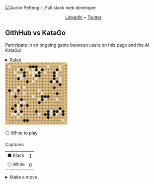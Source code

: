 ![Aaron Pettengill, Full stack web developer](https://github.com/airjp73/airjp73/assets/25882770/e0a7aae2-6b70-4a3e-9681-2e7b61e5774d)

<div align="center">
  
  [LinkedIn](https://www.linkedin.com/in/aaron-pettengill-7706846b/) • [Twitter](https://twitter.com/PettengillAaron)
  
</div>

## GithHub vs KataGo

Participate in an ongoing game between users on this page and the AI KataGo!

<details>
  <summary>Rules</summary>
  <ul>
    <li>Click on any legal move in the "Make a move" section below at any time to play a move for either player.</li>
    <li>Every 3 hours, a move will be played by KataGo with a low number of playouts.</li>
    <li>The game ends when KataGo passes or resigns.</li>
    <li>Completed games are stored in the <strong>history</strong> folder in this repo.</li>
  </ul>

</details>

<img src="./current/board_1752076499445.svg" />

<!-- MOVES START -->
<p>⚪️ White<!-- --> to play</p><table><summary>Captures</summary><tr><td>⚫️ Black</td><td>1</td></tr><tr><td>⚪️ White</td><td>0</td></tr></table><details><summary>Make a move</summary><table><caption>Key</caption><tr><td>A1, B2, C3, etc...</td><td>Valid move (click to make a move)</td></tr><tr><td>⚫️</td><td>Occupied by Black</td></tr><tr><td>⚪️</td><td>Occupied by White</td></tr><tr><td>⭕️</td><td>Illegal move due to <a href="https://senseis.xmp.net/?Ko">Ko</a></td></tr><tr><td>💀</td><td>Illegal move due to<!-- --> <a href="https://senseis.xmp.net/?Suicide">self-capture</a></td></tr></table><table><caption>Choose a spot to move</caption><tr><td></td><td>A</td><td>B</td><td>C</td><td>D</td><td>E</td><td>F</td><td>G</td><td>H</td><td>J</td><td>K</td><td>L</td><td>M</td><td>N</td><td>O</td><td>P</td><td>Q</td><td>R</td><td>S</td><td>T</td></tr><tr><td>19</td><td>⚪️</td><td><a href="https://kifu-io-2.vercel.app//gh_game/move?point=ba&amp;stone=w">B19</a></td><td><a href="https://kifu-io-2.vercel.app//gh_game/move?point=ca&amp;stone=w">C19</a></td><td><a href="https://kifu-io-2.vercel.app//gh_game/move?point=da&amp;stone=w">D19</a></td><td><a href="https://kifu-io-2.vercel.app//gh_game/move?point=ea&amp;stone=w">E19</a></td><td><a href="https://kifu-io-2.vercel.app//gh_game/move?point=fa&amp;stone=w">F19</a></td><td><a href="https://kifu-io-2.vercel.app//gh_game/move?point=ga&amp;stone=w">G19</a></td><td>⚫️</td><td>⚫️</td><td>⚫️</td><td><a href="https://kifu-io-2.vercel.app//gh_game/move?point=ka&amp;stone=w">L19</a></td><td><a href="https://kifu-io-2.vercel.app//gh_game/move?point=la&amp;stone=w">M19</a></td><td><a href="https://kifu-io-2.vercel.app//gh_game/move?point=ma&amp;stone=w">N19</a></td><td>⚪️</td><td><a href="https://kifu-io-2.vercel.app//gh_game/move?point=oa&amp;stone=w">P19</a></td><td><a href="https://kifu-io-2.vercel.app//gh_game/move?point=pa&amp;stone=w">Q19</a></td><td><a href="https://kifu-io-2.vercel.app//gh_game/move?point=qa&amp;stone=w">R19</a></td><td>⚪️</td><td><a href="https://kifu-io-2.vercel.app//gh_game/move?point=sa&amp;stone=w">T19</a></td></tr><tr><td>18</td><td><a href="https://kifu-io-2.vercel.app//gh_game/move?point=ab&amp;stone=w">A18</a></td><td><a href="https://kifu-io-2.vercel.app//gh_game/move?point=bb&amp;stone=w">B18</a></td><td><a href="https://kifu-io-2.vercel.app//gh_game/move?point=cb&amp;stone=w">C18</a></td><td>⚪️</td><td>⚫️</td><td><a href="https://kifu-io-2.vercel.app//gh_game/move?point=fb&amp;stone=w">F18</a></td><td>⚪️</td><td><a href="https://kifu-io-2.vercel.app//gh_game/move?point=hb&amp;stone=w">H18</a></td><td>⚪️</td><td>⚫️</td><td>⚪️</td><td>⚫️</td><td><a href="https://kifu-io-2.vercel.app//gh_game/move?point=mb&amp;stone=w">N18</a></td><td><a href="https://kifu-io-2.vercel.app//gh_game/move?point=nb&amp;stone=w">O18</a></td><td><a href="https://kifu-io-2.vercel.app//gh_game/move?point=ob&amp;stone=w">P18</a></td><td><a href="https://kifu-io-2.vercel.app//gh_game/move?point=pb&amp;stone=w">Q18</a></td><td>⚫️</td><td>⚪️</td><td><a href="https://kifu-io-2.vercel.app//gh_game/move?point=sb&amp;stone=w">T18</a></td></tr><tr><td>17</td><td><a href="https://kifu-io-2.vercel.app//gh_game/move?point=ac&amp;stone=w">A17</a></td><td><a href="https://kifu-io-2.vercel.app//gh_game/move?point=bc&amp;stone=w">B17</a></td><td>⚪️</td><td><a href="https://kifu-io-2.vercel.app//gh_game/move?point=dc&amp;stone=w">D17</a></td><td><a href="https://kifu-io-2.vercel.app//gh_game/move?point=ec&amp;stone=w">E17</a></td><td>⚫️</td><td><a href="https://kifu-io-2.vercel.app//gh_game/move?point=gc&amp;stone=w">G17</a></td><td>⚪️</td><td>⚪️</td><td>⚪️</td><td>⚫️</td><td><a href="https://kifu-io-2.vercel.app//gh_game/move?point=lc&amp;stone=w">M17</a></td><td>⚪️</td><td><a href="https://kifu-io-2.vercel.app//gh_game/move?point=nc&amp;stone=w">O17</a></td><td><a href="https://kifu-io-2.vercel.app//gh_game/move?point=oc&amp;stone=w">P17</a></td><td>⚫️</td><td>⚪️</td><td><a href="https://kifu-io-2.vercel.app//gh_game/move?point=rc&amp;stone=w">S17</a></td><td><a href="https://kifu-io-2.vercel.app//gh_game/move?point=sc&amp;stone=w">T17</a></td></tr><tr><td>16</td><td><a href="https://kifu-io-2.vercel.app//gh_game/move?point=ad&amp;stone=w">A16</a></td><td><a href="https://kifu-io-2.vercel.app//gh_game/move?point=bd&amp;stone=w">B16</a></td><td><a href="https://kifu-io-2.vercel.app//gh_game/move?point=cd&amp;stone=w">C16</a></td><td>⚪️</td><td>⚪️</td><td>⚫️</td><td><a href="https://kifu-io-2.vercel.app//gh_game/move?point=gd&amp;stone=w">G16</a></td><td><a href="https://kifu-io-2.vercel.app//gh_game/move?point=hd&amp;stone=w">H16</a></td><td>⚪️</td><td>⚫️</td><td>⚫️</td><td><a href="https://kifu-io-2.vercel.app//gh_game/move?point=ld&amp;stone=w">M16</a></td><td><a href="https://kifu-io-2.vercel.app//gh_game/move?point=md&amp;stone=w">N16</a></td><td><a href="https://kifu-io-2.vercel.app//gh_game/move?point=nd&amp;stone=w">O16</a></td><td><a href="https://kifu-io-2.vercel.app//gh_game/move?point=od&amp;stone=w">P16</a></td><td>⚫️</td><td>⚪️</td><td><a href="https://kifu-io-2.vercel.app//gh_game/move?point=rd&amp;stone=w">S16</a></td><td><a href="https://kifu-io-2.vercel.app//gh_game/move?point=sd&amp;stone=w">T16</a></td></tr><tr><td>15</td><td><a href="https://kifu-io-2.vercel.app//gh_game/move?point=ae&amp;stone=w">A15</a></td><td><a href="https://kifu-io-2.vercel.app//gh_game/move?point=be&amp;stone=w">B15</a></td><td><a href="https://kifu-io-2.vercel.app//gh_game/move?point=ce&amp;stone=w">C15</a></td><td>⚫️</td><td>⚪️</td><td><a href="https://kifu-io-2.vercel.app//gh_game/move?point=fe&amp;stone=w">F15</a></td><td><a href="https://kifu-io-2.vercel.app//gh_game/move?point=ge&amp;stone=w">G15</a></td><td><a href="https://kifu-io-2.vercel.app//gh_game/move?point=he&amp;stone=w">H15</a></td><td><a href="https://kifu-io-2.vercel.app//gh_game/move?point=ie&amp;stone=w">J15</a></td><td>⚪️</td><td><a href="https://kifu-io-2.vercel.app//gh_game/move?point=ke&amp;stone=w">L15</a></td><td><a href="https://kifu-io-2.vercel.app//gh_game/move?point=le&amp;stone=w">M15</a></td><td><a href="https://kifu-io-2.vercel.app//gh_game/move?point=me&amp;stone=w">N15</a></td><td><a href="https://kifu-io-2.vercel.app//gh_game/move?point=ne&amp;stone=w">O15</a></td><td><a href="https://kifu-io-2.vercel.app//gh_game/move?point=oe&amp;stone=w">P15</a></td><td>⚫️</td><td><a href="https://kifu-io-2.vercel.app//gh_game/move?point=qe&amp;stone=w">R15</a></td><td>⚪️</td><td><a href="https://kifu-io-2.vercel.app//gh_game/move?point=se&amp;stone=w">T15</a></td></tr><tr><td>14</td><td><a href="https://kifu-io-2.vercel.app//gh_game/move?point=af&amp;stone=w">A14</a></td><td><a href="https://kifu-io-2.vercel.app//gh_game/move?point=bf&amp;stone=w">B14</a></td><td><a href="https://kifu-io-2.vercel.app//gh_game/move?point=cf&amp;stone=w">C14</a></td><td><a href="https://kifu-io-2.vercel.app//gh_game/move?point=df&amp;stone=w">D14</a></td><td><a href="https://kifu-io-2.vercel.app//gh_game/move?point=ef&amp;stone=w">E14</a></td><td><a href="https://kifu-io-2.vercel.app//gh_game/move?point=ff&amp;stone=w">F14</a></td><td>⚫️</td><td><a href="https://kifu-io-2.vercel.app//gh_game/move?point=hf&amp;stone=w">H14</a></td><td>⚪️</td><td><a href="https://kifu-io-2.vercel.app//gh_game/move?point=jf&amp;stone=w">K14</a></td><td><a href="https://kifu-io-2.vercel.app//gh_game/move?point=kf&amp;stone=w">L14</a></td><td><a href="https://kifu-io-2.vercel.app//gh_game/move?point=lf&amp;stone=w">M14</a></td><td><a href="https://kifu-io-2.vercel.app//gh_game/move?point=mf&amp;stone=w">N14</a></td><td><a href="https://kifu-io-2.vercel.app//gh_game/move?point=nf&amp;stone=w">O14</a></td><td>⚫️</td><td>⚪️</td><td>⚫️</td><td>⚪️</td><td><a href="https://kifu-io-2.vercel.app//gh_game/move?point=sf&amp;stone=w">T14</a></td></tr><tr><td>13</td><td><a href="https://kifu-io-2.vercel.app//gh_game/move?point=ag&amp;stone=w">A13</a></td><td><a href="https://kifu-io-2.vercel.app//gh_game/move?point=bg&amp;stone=w">B13</a></td><td><a href="https://kifu-io-2.vercel.app//gh_game/move?point=cg&amp;stone=w">C13</a></td><td><a href="https://kifu-io-2.vercel.app//gh_game/move?point=dg&amp;stone=w">D13</a></td><td><a href="https://kifu-io-2.vercel.app//gh_game/move?point=eg&amp;stone=w">E13</a></td><td><a href="https://kifu-io-2.vercel.app//gh_game/move?point=fg&amp;stone=w">F13</a></td><td><a href="https://kifu-io-2.vercel.app//gh_game/move?point=gg&amp;stone=w">G13</a></td><td><a href="https://kifu-io-2.vercel.app//gh_game/move?point=hg&amp;stone=w">H13</a></td><td><a href="https://kifu-io-2.vercel.app//gh_game/move?point=ig&amp;stone=w">J13</a></td><td><a href="https://kifu-io-2.vercel.app//gh_game/move?point=jg&amp;stone=w">K13</a></td><td><a href="https://kifu-io-2.vercel.app//gh_game/move?point=kg&amp;stone=w">L13</a></td><td><a href="https://kifu-io-2.vercel.app//gh_game/move?point=lg&amp;stone=w">M13</a></td><td><a href="https://kifu-io-2.vercel.app//gh_game/move?point=mg&amp;stone=w">N13</a></td><td><a href="https://kifu-io-2.vercel.app//gh_game/move?point=ng&amp;stone=w">O13</a></td><td><a href="https://kifu-io-2.vercel.app//gh_game/move?point=og&amp;stone=w">P13</a></td><td><a href="https://kifu-io-2.vercel.app//gh_game/move?point=pg&amp;stone=w">Q13</a></td><td><a href="https://kifu-io-2.vercel.app//gh_game/move?point=qg&amp;stone=w">R13</a></td><td>⚫️</td><td><a href="https://kifu-io-2.vercel.app//gh_game/move?point=sg&amp;stone=w">T13</a></td></tr><tr><td>12</td><td><a href="https://kifu-io-2.vercel.app//gh_game/move?point=ah&amp;stone=w">A12</a></td><td><a href="https://kifu-io-2.vercel.app//gh_game/move?point=bh&amp;stone=w">B12</a></td><td><a href="https://kifu-io-2.vercel.app//gh_game/move?point=ch&amp;stone=w">C12</a></td><td>⚪️</td><td><a href="https://kifu-io-2.vercel.app//gh_game/move?point=eh&amp;stone=w">E12</a></td><td>⚪️</td><td><a href="https://kifu-io-2.vercel.app//gh_game/move?point=gh&amp;stone=w">G12</a></td><td><a href="https://kifu-io-2.vercel.app//gh_game/move?point=hh&amp;stone=w">H12</a></td><td><a href="https://kifu-io-2.vercel.app//gh_game/move?point=ih&amp;stone=w">J12</a></td><td><a href="https://kifu-io-2.vercel.app//gh_game/move?point=jh&amp;stone=w">K12</a></td><td><a href="https://kifu-io-2.vercel.app//gh_game/move?point=kh&amp;stone=w">L12</a></td><td><a href="https://kifu-io-2.vercel.app//gh_game/move?point=lh&amp;stone=w">M12</a></td><td><a href="https://kifu-io-2.vercel.app//gh_game/move?point=mh&amp;stone=w">N12</a></td><td><a href="https://kifu-io-2.vercel.app//gh_game/move?point=nh&amp;stone=w">O12</a></td><td><a href="https://kifu-io-2.vercel.app//gh_game/move?point=oh&amp;stone=w">P12</a></td><td>⚫️</td><td><a href="https://kifu-io-2.vercel.app//gh_game/move?point=qh&amp;stone=w">R12</a></td><td><a href="https://kifu-io-2.vercel.app//gh_game/move?point=rh&amp;stone=w">S12</a></td><td><a href="https://kifu-io-2.vercel.app//gh_game/move?point=sh&amp;stone=w">T12</a></td></tr><tr><td>11</td><td>⚫️</td><td><a href="https://kifu-io-2.vercel.app//gh_game/move?point=bi&amp;stone=w">B11</a></td><td>⚪️</td><td>⚫️</td><td><a href="https://kifu-io-2.vercel.app//gh_game/move?point=ei&amp;stone=w">E11</a></td><td><a href="https://kifu-io-2.vercel.app//gh_game/move?point=fi&amp;stone=w">F11</a></td><td><a href="https://kifu-io-2.vercel.app//gh_game/move?point=gi&amp;stone=w">G11</a></td><td><a href="https://kifu-io-2.vercel.app//gh_game/move?point=hi&amp;stone=w">H11</a></td><td><a href="https://kifu-io-2.vercel.app//gh_game/move?point=ii&amp;stone=w">J11</a></td><td><a href="https://kifu-io-2.vercel.app//gh_game/move?point=ji&amp;stone=w">K11</a></td><td>⚪️</td><td><a href="https://kifu-io-2.vercel.app//gh_game/move?point=li&amp;stone=w">M11</a></td><td><a href="https://kifu-io-2.vercel.app//gh_game/move?point=mi&amp;stone=w">N11</a></td><td><a href="https://kifu-io-2.vercel.app//gh_game/move?point=ni&amp;stone=w">O11</a></td><td><a href="https://kifu-io-2.vercel.app//gh_game/move?point=oi&amp;stone=w">P11</a></td><td><a href="https://kifu-io-2.vercel.app//gh_game/move?point=pi&amp;stone=w">Q11</a></td><td><a href="https://kifu-io-2.vercel.app//gh_game/move?point=qi&amp;stone=w">R11</a></td><td><a href="https://kifu-io-2.vercel.app//gh_game/move?point=ri&amp;stone=w">S11</a></td><td><a href="https://kifu-io-2.vercel.app//gh_game/move?point=si&amp;stone=w">T11</a></td></tr><tr><td>10</td><td><a href="https://kifu-io-2.vercel.app//gh_game/move?point=aj&amp;stone=w">A10</a></td><td>⚪️</td><td><a href="https://kifu-io-2.vercel.app//gh_game/move?point=cj&amp;stone=w">C10</a></td><td><a href="https://kifu-io-2.vercel.app//gh_game/move?point=dj&amp;stone=w">D10</a></td><td><a href="https://kifu-io-2.vercel.app//gh_game/move?point=ej&amp;stone=w">E10</a></td><td>⚪️</td><td><a href="https://kifu-io-2.vercel.app//gh_game/move?point=gj&amp;stone=w">G10</a></td><td><a href="https://kifu-io-2.vercel.app//gh_game/move?point=hj&amp;stone=w">H10</a></td><td><a href="https://kifu-io-2.vercel.app//gh_game/move?point=ij&amp;stone=w">J10</a></td><td><a href="https://kifu-io-2.vercel.app//gh_game/move?point=jj&amp;stone=w">K10</a></td><td><a href="https://kifu-io-2.vercel.app//gh_game/move?point=kj&amp;stone=w">L10</a></td><td>⚪️</td><td><a href="https://kifu-io-2.vercel.app//gh_game/move?point=mj&amp;stone=w">N10</a></td><td><a href="https://kifu-io-2.vercel.app//gh_game/move?point=nj&amp;stone=w">O10</a></td><td><a href="https://kifu-io-2.vercel.app//gh_game/move?point=oj&amp;stone=w">P10</a></td><td><a href="https://kifu-io-2.vercel.app//gh_game/move?point=pj&amp;stone=w">Q10</a></td><td>⚫️</td><td><a href="https://kifu-io-2.vercel.app//gh_game/move?point=rj&amp;stone=w">S10</a></td><td><a href="https://kifu-io-2.vercel.app//gh_game/move?point=sj&amp;stone=w">T10</a></td></tr><tr><td>9</td><td><a href="https://kifu-io-2.vercel.app//gh_game/move?point=ak&amp;stone=w">A9</a></td><td><a href="https://kifu-io-2.vercel.app//gh_game/move?point=bk&amp;stone=w">B9</a></td><td>⚫️</td><td><a href="https://kifu-io-2.vercel.app//gh_game/move?point=dk&amp;stone=w">D9</a></td><td><a href="https://kifu-io-2.vercel.app//gh_game/move?point=ek&amp;stone=w">E9</a></td><td><a href="https://kifu-io-2.vercel.app//gh_game/move?point=fk&amp;stone=w">F9</a></td><td><a href="https://kifu-io-2.vercel.app//gh_game/move?point=gk&amp;stone=w">G9</a></td><td><a href="https://kifu-io-2.vercel.app//gh_game/move?point=hk&amp;stone=w">H9</a></td><td>⚪️</td><td><a href="https://kifu-io-2.vercel.app//gh_game/move?point=jk&amp;stone=w">K9</a></td><td><a href="https://kifu-io-2.vercel.app//gh_game/move?point=kk&amp;stone=w">L9</a></td><td>⚫️</td><td>⚫️</td><td>⚫️</td><td><a href="https://kifu-io-2.vercel.app//gh_game/move?point=ok&amp;stone=w">P9</a></td><td><a href="https://kifu-io-2.vercel.app//gh_game/move?point=pk&amp;stone=w">Q9</a></td><td><a href="https://kifu-io-2.vercel.app//gh_game/move?point=qk&amp;stone=w">R9</a></td><td><a href="https://kifu-io-2.vercel.app//gh_game/move?point=rk&amp;stone=w">S9</a></td><td><a href="https://kifu-io-2.vercel.app//gh_game/move?point=sk&amp;stone=w">T9</a></td></tr><tr><td>8</td><td><a href="https://kifu-io-2.vercel.app//gh_game/move?point=al&amp;stone=w">A8</a></td><td><a href="https://kifu-io-2.vercel.app//gh_game/move?point=bl&amp;stone=w">B8</a></td><td><a href="https://kifu-io-2.vercel.app//gh_game/move?point=cl&amp;stone=w">C8</a></td><td><a href="https://kifu-io-2.vercel.app//gh_game/move?point=dl&amp;stone=w">D8</a></td><td>⚫️</td><td><a href="https://kifu-io-2.vercel.app//gh_game/move?point=fl&amp;stone=w">F8</a></td><td><a href="https://kifu-io-2.vercel.app//gh_game/move?point=gl&amp;stone=w">G8</a></td><td><a href="https://kifu-io-2.vercel.app//gh_game/move?point=hl&amp;stone=w">H8</a></td><td><a href="https://kifu-io-2.vercel.app//gh_game/move?point=il&amp;stone=w">J8</a></td><td><a href="https://kifu-io-2.vercel.app//gh_game/move?point=jl&amp;stone=w">K8</a></td><td>⚪️</td><td>⚫️</td><td>⚪️</td><td><a href="https://kifu-io-2.vercel.app//gh_game/move?point=nl&amp;stone=w">O8</a></td><td><a href="https://kifu-io-2.vercel.app//gh_game/move?point=ol&amp;stone=w">P8</a></td><td><a href="https://kifu-io-2.vercel.app//gh_game/move?point=pl&amp;stone=w">Q8</a></td><td>⚪️</td><td><a href="https://kifu-io-2.vercel.app//gh_game/move?point=rl&amp;stone=w">S8</a></td><td><a href="https://kifu-io-2.vercel.app//gh_game/move?point=sl&amp;stone=w">T8</a></td></tr><tr><td>7</td><td><a href="https://kifu-io-2.vercel.app//gh_game/move?point=am&amp;stone=w">A7</a></td><td><a href="https://kifu-io-2.vercel.app//gh_game/move?point=bm&amp;stone=w">B7</a></td><td><a href="https://kifu-io-2.vercel.app//gh_game/move?point=cm&amp;stone=w">C7</a></td><td><a href="https://kifu-io-2.vercel.app//gh_game/move?point=dm&amp;stone=w">D7</a></td><td>⚪️</td><td>⚪️</td><td><a href="https://kifu-io-2.vercel.app//gh_game/move?point=gm&amp;stone=w">G7</a></td><td><a href="https://kifu-io-2.vercel.app//gh_game/move?point=hm&amp;stone=w">H7</a></td><td><a href="https://kifu-io-2.vercel.app//gh_game/move?point=im&amp;stone=w">J7</a></td><td><a href="https://kifu-io-2.vercel.app//gh_game/move?point=jm&amp;stone=w">K7</a></td><td>⚫️</td><td><a href="https://kifu-io-2.vercel.app//gh_game/move?point=lm&amp;stone=w">M7</a></td><td><a href="https://kifu-io-2.vercel.app//gh_game/move?point=mm&amp;stone=w">N7</a></td><td><a href="https://kifu-io-2.vercel.app//gh_game/move?point=nm&amp;stone=w">O7</a></td><td><a href="https://kifu-io-2.vercel.app//gh_game/move?point=om&amp;stone=w">P7</a></td><td><a href="https://kifu-io-2.vercel.app//gh_game/move?point=pm&amp;stone=w">Q7</a></td><td><a href="https://kifu-io-2.vercel.app//gh_game/move?point=qm&amp;stone=w">R7</a></td><td><a href="https://kifu-io-2.vercel.app//gh_game/move?point=rm&amp;stone=w">S7</a></td><td><a href="https://kifu-io-2.vercel.app//gh_game/move?point=sm&amp;stone=w">T7</a></td></tr><tr><td>6</td><td><a href="https://kifu-io-2.vercel.app//gh_game/move?point=an&amp;stone=w">A6</a></td><td><a href="https://kifu-io-2.vercel.app//gh_game/move?point=bn&amp;stone=w">B6</a></td><td>⚫️</td><td>⚪️</td><td>⚫️</td><td><a href="https://kifu-io-2.vercel.app//gh_game/move?point=fn&amp;stone=w">F6</a></td><td>⚫️</td><td><a href="https://kifu-io-2.vercel.app//gh_game/move?point=hn&amp;stone=w">H6</a></td><td><a href="https://kifu-io-2.vercel.app//gh_game/move?point=in&amp;stone=w">J6</a></td><td><a href="https://kifu-io-2.vercel.app//gh_game/move?point=jn&amp;stone=w">K6</a></td><td><a href="https://kifu-io-2.vercel.app//gh_game/move?point=kn&amp;stone=w">L6</a></td><td><a href="https://kifu-io-2.vercel.app//gh_game/move?point=ln&amp;stone=w">M6</a></td><td><a href="https://kifu-io-2.vercel.app//gh_game/move?point=mn&amp;stone=w">N6</a></td><td><a href="https://kifu-io-2.vercel.app//gh_game/move?point=nn&amp;stone=w">O6</a></td><td><a href="https://kifu-io-2.vercel.app//gh_game/move?point=on&amp;stone=w">P6</a></td><td><a href="https://kifu-io-2.vercel.app//gh_game/move?point=pn&amp;stone=w">Q6</a></td><td><a href="https://kifu-io-2.vercel.app//gh_game/move?point=qn&amp;stone=w">R6</a></td><td><a href="https://kifu-io-2.vercel.app//gh_game/move?point=rn&amp;stone=w">S6</a></td><td><a href="https://kifu-io-2.vercel.app//gh_game/move?point=sn&amp;stone=w">T6</a></td></tr><tr><td>5</td><td><a href="https://kifu-io-2.vercel.app//gh_game/move?point=ao&amp;stone=w">A5</a></td><td>⚫️</td><td><a href="https://kifu-io-2.vercel.app//gh_game/move?point=co&amp;stone=w">C5</a></td><td>⚪️</td><td><a href="https://kifu-io-2.vercel.app//gh_game/move?point=eo&amp;stone=w">E5</a></td><td><a href="https://kifu-io-2.vercel.app//gh_game/move?point=fo&amp;stone=w">F5</a></td><td><a href="https://kifu-io-2.vercel.app//gh_game/move?point=go&amp;stone=w">G5</a></td><td><a href="https://kifu-io-2.vercel.app//gh_game/move?point=ho&amp;stone=w">H5</a></td><td><a href="https://kifu-io-2.vercel.app//gh_game/move?point=io&amp;stone=w">J5</a></td><td><a href="https://kifu-io-2.vercel.app//gh_game/move?point=jo&amp;stone=w">K5</a></td><td><a href="https://kifu-io-2.vercel.app//gh_game/move?point=ko&amp;stone=w">L5</a></td><td><a href="https://kifu-io-2.vercel.app//gh_game/move?point=lo&amp;stone=w">M5</a></td><td><a href="https://kifu-io-2.vercel.app//gh_game/move?point=mo&amp;stone=w">N5</a></td><td><a href="https://kifu-io-2.vercel.app//gh_game/move?point=no&amp;stone=w">O5</a></td><td><a href="https://kifu-io-2.vercel.app//gh_game/move?point=oo&amp;stone=w">P5</a></td><td><a href="https://kifu-io-2.vercel.app//gh_game/move?point=po&amp;stone=w">Q5</a></td><td><a href="https://kifu-io-2.vercel.app//gh_game/move?point=qo&amp;stone=w">R5</a></td><td>⚫️</td><td><a href="https://kifu-io-2.vercel.app//gh_game/move?point=so&amp;stone=w">T5</a></td></tr><tr><td>4</td><td><a href="https://kifu-io-2.vercel.app//gh_game/move?point=ap&amp;stone=w">A4</a></td><td><a href="https://kifu-io-2.vercel.app//gh_game/move?point=bp&amp;stone=w">B4</a></td><td>⚫️</td><td>⚪️</td><td>⚫️</td><td><a href="https://kifu-io-2.vercel.app//gh_game/move?point=fp&amp;stone=w">F4</a></td><td><a href="https://kifu-io-2.vercel.app//gh_game/move?point=gp&amp;stone=w">G4</a></td><td><a href="https://kifu-io-2.vercel.app//gh_game/move?point=hp&amp;stone=w">H4</a></td><td><a href="https://kifu-io-2.vercel.app//gh_game/move?point=ip&amp;stone=w">J4</a></td><td>⚫️</td><td><a href="https://kifu-io-2.vercel.app//gh_game/move?point=kp&amp;stone=w">L4</a></td><td><a href="https://kifu-io-2.vercel.app//gh_game/move?point=lp&amp;stone=w">M4</a></td><td><a href="https://kifu-io-2.vercel.app//gh_game/move?point=mp&amp;stone=w">N4</a></td><td>⚫️</td><td>⚪️</td><td>⚫️</td><td>⚫️</td><td>⚪️</td><td>⚫️</td></tr><tr><td>3</td><td><a href="https://kifu-io-2.vercel.app//gh_game/move?point=aq&amp;stone=w">A3</a></td><td>⚪️</td><td>⚪️</td><td><a href="https://kifu-io-2.vercel.app//gh_game/move?point=dq&amp;stone=w">D3</a></td><td>⚪️</td><td><a href="https://kifu-io-2.vercel.app//gh_game/move?point=fq&amp;stone=w">F3</a></td><td><a href="https://kifu-io-2.vercel.app//gh_game/move?point=gq&amp;stone=w">G3</a></td><td><a href="https://kifu-io-2.vercel.app//gh_game/move?point=hq&amp;stone=w">H3</a></td><td><a href="https://kifu-io-2.vercel.app//gh_game/move?point=iq&amp;stone=w">J3</a></td><td><a href="https://kifu-io-2.vercel.app//gh_game/move?point=jq&amp;stone=w">K3</a></td><td>⚪️</td><td><a href="https://kifu-io-2.vercel.app//gh_game/move?point=lq&amp;stone=w">M3</a></td><td>⚫️</td><td>⚫️</td><td>⚪️</td><td>⚫️</td><td>⚪️</td><td><a href="https://kifu-io-2.vercel.app//gh_game/move?point=rq&amp;stone=w">S3</a></td><td>⚫️</td></tr><tr><td>2</td><td><a href="https://kifu-io-2.vercel.app//gh_game/move?point=ar&amp;stone=w">A2</a></td><td><a href="https://kifu-io-2.vercel.app//gh_game/move?point=br&amp;stone=w">B2</a></td><td><a href="https://kifu-io-2.vercel.app//gh_game/move?point=cr&amp;stone=w">C2</a></td><td>⚪️</td><td><a href="https://kifu-io-2.vercel.app//gh_game/move?point=er&amp;stone=w">E2</a></td><td><a href="https://kifu-io-2.vercel.app//gh_game/move?point=fr&amp;stone=w">F2</a></td><td><a href="https://kifu-io-2.vercel.app//gh_game/move?point=gr&amp;stone=w">G2</a></td><td><a href="https://kifu-io-2.vercel.app//gh_game/move?point=hr&amp;stone=w">H2</a></td><td><a href="https://kifu-io-2.vercel.app//gh_game/move?point=ir&amp;stone=w">J2</a></td><td><a href="https://kifu-io-2.vercel.app//gh_game/move?point=jr&amp;stone=w">K2</a></td><td><a href="https://kifu-io-2.vercel.app//gh_game/move?point=kr&amp;stone=w">L2</a></td><td><a href="https://kifu-io-2.vercel.app//gh_game/move?point=lr&amp;stone=w">M2</a></td><td><a href="https://kifu-io-2.vercel.app//gh_game/move?point=mr&amp;stone=w">N2</a></td><td>⚫️</td><td><a href="https://kifu-io-2.vercel.app//gh_game/move?point=or&amp;stone=w">P2</a></td><td><a href="https://kifu-io-2.vercel.app//gh_game/move?point=pr&amp;stone=w">Q2</a></td><td><a href="https://kifu-io-2.vercel.app//gh_game/move?point=qr&amp;stone=w">R2</a></td><td><a href="https://kifu-io-2.vercel.app//gh_game/move?point=rr&amp;stone=w">S2</a></td><td><a href="https://kifu-io-2.vercel.app//gh_game/move?point=sr&amp;stone=w">T2</a></td></tr><tr><td>1</td><td><a href="https://kifu-io-2.vercel.app//gh_game/move?point=as&amp;stone=w">A1</a></td><td><a href="https://kifu-io-2.vercel.app//gh_game/move?point=bs&amp;stone=w">B1</a></td><td><a href="https://kifu-io-2.vercel.app//gh_game/move?point=cs&amp;stone=w">C1</a></td><td><a href="https://kifu-io-2.vercel.app//gh_game/move?point=ds&amp;stone=w">D1</a></td><td><a href="https://kifu-io-2.vercel.app//gh_game/move?point=es&amp;stone=w">E1</a></td><td>⚫️</td><td>⚫️</td><td><a href="https://kifu-io-2.vercel.app//gh_game/move?point=hs&amp;stone=w">H1</a></td><td><a href="https://kifu-io-2.vercel.app//gh_game/move?point=is&amp;stone=w">J1</a></td><td><a href="https://kifu-io-2.vercel.app//gh_game/move?point=js&amp;stone=w">K1</a></td><td><a href="https://kifu-io-2.vercel.app//gh_game/move?point=ks&amp;stone=w">L1</a></td><td><a href="https://kifu-io-2.vercel.app//gh_game/move?point=ls&amp;stone=w">M1</a></td><td><a href="https://kifu-io-2.vercel.app//gh_game/move?point=ms&amp;stone=w">N1</a></td><td><a href="https://kifu-io-2.vercel.app//gh_game/move?point=ns&amp;stone=w">O1</a></td><td><a href="https://kifu-io-2.vercel.app//gh_game/move?point=os&amp;stone=w">P1</a></td><td><a href="https://kifu-io-2.vercel.app//gh_game/move?point=ps&amp;stone=w">Q1</a></td><td><a href="https://kifu-io-2.vercel.app//gh_game/move?point=qs&amp;stone=w">R1</a></td><td><a href="https://kifu-io-2.vercel.app//gh_game/move?point=rs&amp;stone=w">S1</a></td><td>⚪️</td></tr></table></details>
<!-- MOVES END -->
